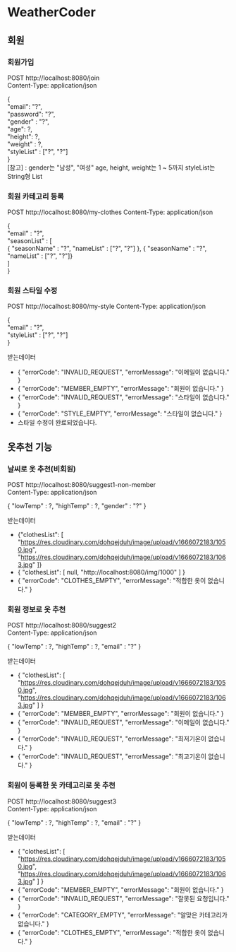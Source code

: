 # WeatherCoder

## 회원
### 회원가입
POST http://localhost:8080/join   
Content-Type: application/json

{  
  "email": "?",  
  "password": "?",  
  "gender" : "?",  
  "age": ?,  
  "height": ?,  
  "weight" : ?,  
  "styleList" : ["?", "?"]    
}    
[참고] : gender는 "남성", "여성" age, height, weight는 1 ~ 5까지 styleList는 String형 List

### 회원 카테고리 등록
POST http://localhost:8080/my-clothes
Content-Type: application/json

{  
  "email" : "?",      
  "seasonList" : [  
  {
  "seasonName" : "?",
  "nameList" : ["?", "?"]
  },
  {
  "seasonName" : "?",
  "nameList" : ["?", "?"]}  
  ]  
}

### 회원 스타일 수정
POST http://localhost:8080/my-style
Content-Type: application/json

{    
"email" : "?",      
"styleList" : ["?", "?"]  
}  

받는데이터  
- {
  "errorCode": "INVALID_REQUEST",
  "errorMessage": "이메일이 없습니다."
  }
- {
  "errorCode": "MEMBER_EMPTY",
  "errorMessage": "회원이 없습니다."
  }
- {
  "errorCode": "INVALID_REQUEST",
  "errorMessage": "스타일이 없습니다."
  }
- {
  "errorCode": "STYLE_EMPTY",
  "errorMessage": "스타일이 없습니다."
  }
- 스타일 수정이 완료되었습니다.



## 옷추천 기능 
### 날씨로 옷 추천(비회원)
POST http://localhost:8080/suggest1-non-member  
Content-Type: application/json

{
"lowTemp" : ?,
"highTemp" : ?,
"gender" : "?"
}

받는데이터  
- {"clothesList": [
  "https://res.cloudinary.com/dohqejduh/image/upload/v1666072183/1050.jpg",
  "https://res.cloudinary.com/dohqejduh/image/upload/v1666072183/1063.jpg"
  ]}
- {
   "clothesList": [
  null,
  "http://localhost:8080/img/1000"
  ]
  }
- {
  "errorCode": "CLOTHES_EMPTY",
  "errorMessage": "적합한 옷이 없습니다."
  }

### 회원 정보로 옷 추천
POST http://localhost:8080/suggest2  
Content-Type: application/json   

{
"lowTemp" : ?,
"highTemp" : ?,
"email" : "?"
}

받는데이터
- {
  "clothesList": [
  "https://res.cloudinary.com/dohqejduh/image/upload/v1666072183/1050.jpg",
  "https://res.cloudinary.com/dohqejduh/image/upload/v1666072183/1063.jpg"
  ]
  }
- {
  "errorCode": "MEMBER_EMPTY",
  "errorMessage": "회원이 없습니다."
  }
- {
  "errorCode": "INVALID_REQUEST",
  "errorMessage": "이메일이 없습니다."
  }
- {
  "errorCode": "INVALID_REQUEST",
  "errorMessage": "최저기온이 없습니다."
  }
- {
  "errorCode": "INVALID_REQUEST",
  "errorMessage": "최고기온이 없습니다."
  }


### 회원이 등록한 옷 카테고리로 옷 추천
POST http://localhost:8080/suggest3  
Content-Type: application/json

{
"lowTemp" : ?,
"highTemp" : ?,
"email" : "?"
}

받는데이터
- {
  "clothesList": [
  "https://res.cloudinary.com/dohqejduh/image/upload/v1666072183/1050.jpg",
  "https://res.cloudinary.com/dohqejduh/image/upload/v1666072183/1063.jpg"
  ]
  }
- {
  "errorCode": "MEMBER_EMPTY",
  "errorMessage": "회원이 없습니다."
  }
- {
  "errorCode": "INVALID_REQUEST",
  "errorMessage": "잘못된 요청입니다."
  }
- {
  "errorCode": "CATEGORY_EMPTY",
  "errorMessage": "알맞은 카테고리가 없습니다."
  }
- {
  "errorCode": "CLOTHES_EMPTY",
  "errorMessage": "적합한 옷이 없습니다."
  }




